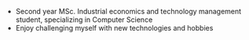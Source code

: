 - Second year MSc. Industrial economics and technology management student, specializing in Computer Science
- Enjoy challenging myself with new technologies and hobbies

<!---
henningolweus/henningolweus is a ✨ special ✨ repository because its `README.md` (this file) appears on your GitHub profile.
You can click the Preview link to take a look at your changes.
--->
